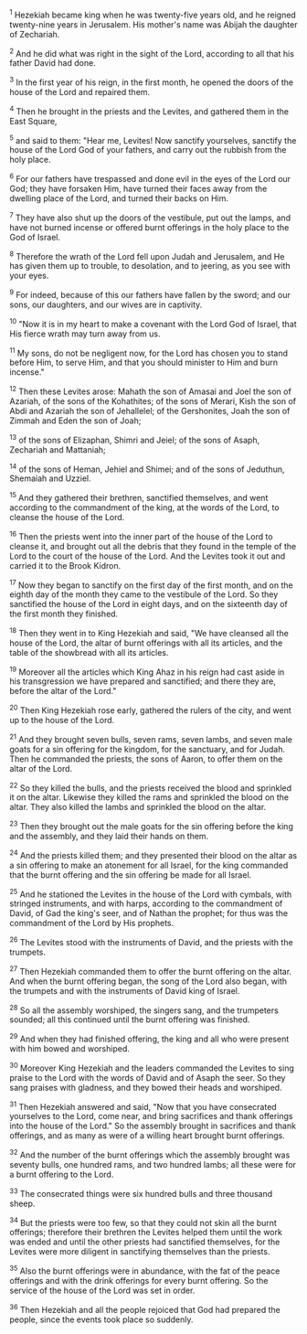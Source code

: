 <sup>1</sup> 
Hezekiah became king when he was twenty-five years old, and he reigned twenty-nine years in Jerusalem. His mother's name was Abijah the daughter of Zechariah. 

<sup>2</sup> 
And he did what was right in the sight of the Lord, according to all that his father David had done.

<sup>3</sup> 
In the first year of his reign, in the first month, he opened the doors of the house of the Lord and repaired them. 

<sup>4</sup> 
Then he brought in the priests and the Levites, and gathered them in the East Square, 

<sup>5</sup> 
and said to them: "Hear me, Levites! Now sanctify yourselves, sanctify the house of the Lord God of your fathers, and carry out the rubbish from the holy place. 

<sup>6</sup> 
For our fathers have trespassed and done evil in the eyes of the Lord our God; they have forsaken Him, have turned their faces away from the dwelling place of the Lord, and turned their backs on Him. 

<sup>7</sup> 
They have also shut up the doors of the vestibule, put out the lamps, and have not burned incense or offered burnt offerings in the holy place to the God of Israel. 

<sup>8</sup> 
Therefore the wrath of the Lord fell upon Judah and Jerusalem, and He has given them up to trouble, to desolation, and to jeering, as you see with your eyes. 

<sup>9</sup> 
For indeed, because of this our fathers have fallen by the sword; and our sons, our daughters, and our wives are in captivity. 

<sup>10</sup> 
"Now it is in my heart to make a covenant with the Lord God of Israel, that His fierce wrath may turn away from us. 

<sup>11</sup> 
My sons, do not be negligent now, for the Lord has chosen you to stand before Him, to serve Him, and that you should minister to Him and burn incense." 

<sup>12</sup> 
Then these Levites arose: Mahath the son of Amasai and Joel the son of Azariah, of the sons of the Kohathites; of the sons of Merari, Kish the son of Abdi and Azariah the son of Jehallelel; of the Gershonites, Joah the son of Zimmah and Eden the son of Joah; 

<sup>13</sup> 
of the sons of Elizaphan, Shimri and Jeiel; of the sons of Asaph, Zechariah and Mattaniah; 

<sup>14</sup> 
of the sons of Heman, Jehiel and Shimei; and of the sons of Jeduthun, Shemaiah and Uzziel. 

<sup>15</sup> 
And they gathered their brethren, sanctified themselves, and went according to the commandment of the king, at the words of the Lord, to cleanse the house of the Lord. 

<sup>16</sup> 
Then the priests went into the inner part of the house of the Lord to cleanse it, and brought out all the debris that they found in the temple of the Lord to the court of the house of the Lord. And the Levites took it out and carried it to the Brook Kidron. 

<sup>17</sup> 
Now they began to sanctify on the first day of the first month, and on the eighth day of the month they came to the vestibule of the Lord. So they sanctified the house of the Lord in eight days, and on the sixteenth day of the first month they finished. 

<sup>18</sup> 
Then they went in to King Hezekiah and said, "We have cleansed all the house of the Lord, the altar of burnt offerings with all its articles, and the table of the showbread with all its articles. 

<sup>19</sup> 
Moreover all the articles which King Ahaz in his reign had cast aside in his transgression we have prepared and sanctified; and there they are, before the altar of the Lord." 

<sup>20</sup> 
Then King Hezekiah rose early, gathered the rulers of the city, and went up to the house of the Lord. 

<sup>21</sup> 
And they brought seven bulls, seven rams, seven lambs, and seven male goats for a sin offering for the kingdom, for the sanctuary, and for Judah. Then he commanded the priests, the sons of Aaron, to offer them on the altar of the Lord. 

<sup>22</sup> 
So they killed the bulls, and the priests received the blood and sprinkled it on the altar. Likewise they killed the rams and sprinkled the blood on the altar. They also killed the lambs and sprinkled the blood on the altar. 

<sup>23</sup> 
Then they brought out the male goats for the sin offering before the king and the assembly, and they laid their hands on them. 

<sup>24</sup> 
And the priests killed them; and they presented their blood on the altar as a sin offering to make an atonement for all Israel, for the king commanded that the burnt offering and the sin offering be made for all Israel. 

<sup>25</sup> 
And he stationed the Levites in the house of the Lord with cymbals, with stringed instruments, and with harps, according to the commandment of David, of Gad the king's seer, and of Nathan the prophet; for thus was the commandment of the Lord by His prophets. 

<sup>26</sup> 
The Levites stood with the instruments of David, and the priests with the trumpets. 

<sup>27</sup> 
Then Hezekiah commanded them to offer the burnt offering on the altar. And when the burnt offering began, the song of the Lord also began, with the trumpets and with the instruments of David king of Israel. 

<sup>28</sup> 
So all the assembly worshiped, the singers sang, and the trumpeters sounded; all this continued until the burnt offering was finished. 

<sup>29</sup> 
And when they had finished offering, the king and all who were present with him bowed and worshiped. 

<sup>30</sup> 
Moreover King Hezekiah and the leaders commanded the Levites to sing praise to the Lord with the words of David and of Asaph the seer. So they sang praises with gladness, and they bowed their heads and worshiped. 

<sup>31</sup> 
Then Hezekiah answered and said, "Now that you have consecrated yourselves to the Lord, come near, and bring sacrifices and thank offerings into the house of the Lord." So the assembly brought in sacrifices and thank offerings, and as many as were of a willing heart brought burnt offerings. 

<sup>32</sup> 
And the number of the burnt offerings which the assembly brought was seventy bulls, one hundred rams, and two hundred lambs; all these were for a burnt offering to the Lord. 

<sup>33</sup> 
The consecrated things were six hundred bulls and three thousand sheep. 

<sup>34</sup> 
But the priests were too few, so that they could not skin all the burnt offerings; therefore their brethren the Levites helped them until the work was ended and until the other priests had sanctified themselves, for the Levites were more diligent in sanctifying themselves than the priests. 

<sup>35</sup> 
Also the burnt offerings were in abundance, with the fat of the peace offerings and with the drink offerings for every burnt offering. So the service of the house of the Lord was set in order. 

<sup>36</sup> 
Then Hezekiah and all the people rejoiced that God had prepared the people, since the events took place so suddenly.